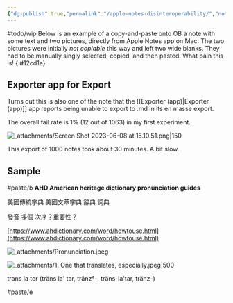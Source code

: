 ```yaml
---
{"dg-publish":true,"permalink":"/apple-notes-disinteroperability/","noteIcon":"2"}
---
```


#todo/wip
Below is an example of a copy-and-paste onto OB a note with some text and two pictures, directly from Apple Notes app on Mac. The two pictures were initially *not copiable* this way and left two wide blanks. They had to be manually singly selected, copied, and then pasted. What pain this is!
{ #12cd1e}


## Exporter app for Export

Turns out this is also one of the note that the [[Exporter (app)\|Exporter (app)]] app reports being unable to export to .md in its en masse export.

The overall fail rate is 1% (12 out of 1063) in my first experiment.

![_attachments/Screen Shot 2023-06-08 at 15.10.51.png|150](/img/user/_attachments/Screen%20Shot%202023-06-08%20at%2015.10.51.png)

This export of 1000 notes took about 30 minutes. A bit slow.

## Sample

#paste/b 
**AHD American heritage dictionary pronunciation guides**

  

美國傳統字典 美國文萃字典 辭典 詞典

發音 多個 次序？重要性？

  

[https://www.ahdictionary.com/word/howtouse.html](https://www.ahdictionary.com/word/howtouse.html)

  
![_attachments/Pronunciation.jpeg](/img/user/_attachments/Pronunciation.jpeg)
  
![_attachments/1. One that translates, especially.jpeg|500](/img/user/_attachments/1.%20One%20that%20translates,%20especially.jpeg)
  
trans la tor (träns la' tar, trânz°-, träns-la'tar, tränz-)

#paste/e 